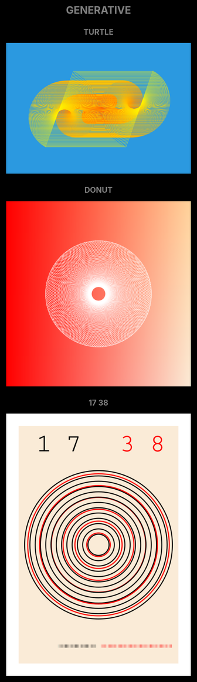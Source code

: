 <html style="background-color:black;font-family:helvetica;">
<center>
<font color="gray">
<head>
<title>Generative | Kahlil Wehmeyer</title>
</head>

# GENERATIVE

## TURTLE
![2021.01.25](start/turtle/turtle.png)

## DONUT

![2021.01.24](start/donut/donut.png)


## 17     38

![2021.01.23](start/1738/1728.png)


</font>
</center>
</html>

